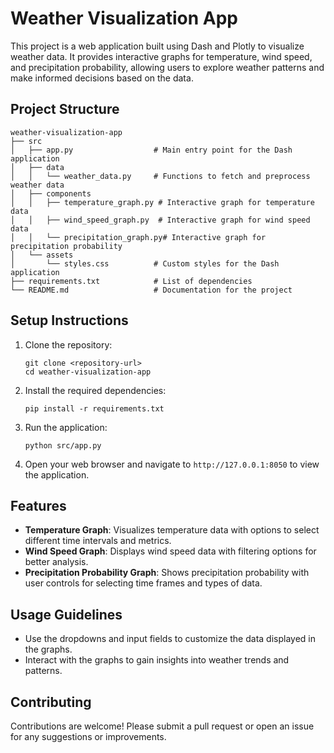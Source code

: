 # Weather Visualization App

This project is a web application built using Dash and Plotly to visualize weather data. It provides interactive graphs for temperature, wind speed, and precipitation probability, allowing users to explore weather patterns and make informed decisions based on the data.

## Project Structure

```
weather-visualization-app
├── src
│   ├── app.py                  # Main entry point for the Dash application
│   ├── data
│   │   └── weather_data.py     # Functions to fetch and preprocess weather data
│   ├── components
│   │   ├── temperature_graph.py # Interactive graph for temperature data
│   │   ├── wind_speed_graph.py  # Interactive graph for wind speed data
│   │   └── precipitation_graph.py# Interactive graph for precipitation probability
│   └── assets
│       └── styles.css          # Custom styles for the Dash application
├── requirements.txt            # List of dependencies
└── README.md                   # Documentation for the project
```

## Setup Instructions

1. Clone the repository:
   ```
   git clone <repository-url>
   cd weather-visualization-app
   ```

2. Install the required dependencies:
   ```
   pip install -r requirements.txt
   ```

3. Run the application:
   ```
   python src/app.py
   ```

4. Open your web browser and navigate to `http://127.0.0.1:8050` to view the application.

## Features

- **Temperature Graph**: Visualizes temperature data with options to select different time intervals and metrics.
- **Wind Speed Graph**: Displays wind speed data with filtering options for better analysis.
- **Precipitation Probability Graph**: Shows precipitation probability with user controls for selecting time frames and types of data.

## Usage Guidelines

- Use the dropdowns and input fields to customize the data displayed in the graphs.
- Interact with the graphs to gain insights into weather trends and patterns.

## Contributing

Contributions are welcome! Please submit a pull request or open an issue for any suggestions or improvements.